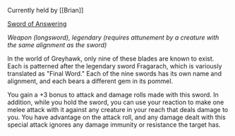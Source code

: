 Currently held by [[Brian]]


[Sword of Answering](http://dnd5e.wikidot.com/wondrous-items:sword-of-answering)

_Weapon (longsword), legendary (requires attunement by a creature with the same alignment as the sword)_

In the world of Greyhawk, only nine of these blades are known to exist. Each is patterned after the legendary sword Fragarach, which is variously translated as "Final Word." Each of the nine swords has its own name and alignment, and each bears a different gem in its pommel.

You gain a +3 bonus to attack and damage rolls made with this sword. In addition, while you hold the sword, you can use your reaction to make one melee attack with it against any creature in your reach that deals damage to you. You have advantage on the attack roll, and any damage dealt with this special attack ignores any damage immunity or resistance the target has.
